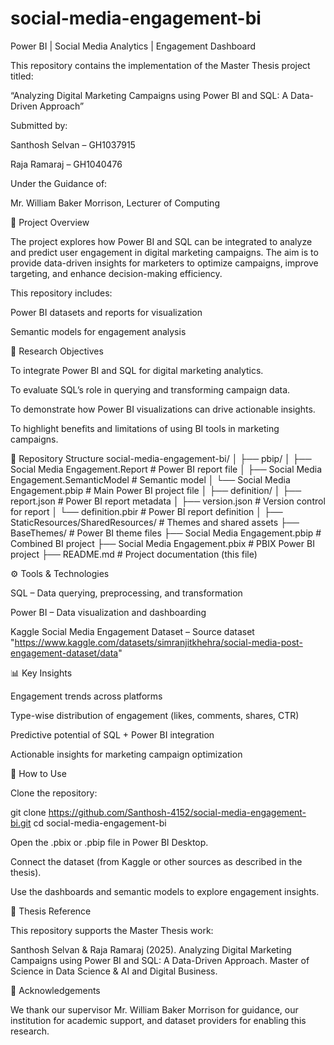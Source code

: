 # social-media-engagement-bi
Power BI | Social Media Analytics | Engagement Dashboard

This repository contains the implementation of the Master Thesis project titled:

“Analyzing Digital Marketing Campaigns using Power BI and SQL: A Data-Driven Approach”

Submitted by:

Santhosh Selvan – GH1037915

Raja Ramaraj – GH1040476

Under the Guidance of:

Mr. William Baker Morrison, Lecturer of Computing

📖 Project Overview

The project explores how Power BI and SQL can be integrated to analyze and predict user engagement in digital marketing campaigns. The aim is to provide data-driven insights for marketers to optimize campaigns, improve targeting, and enhance decision-making efficiency.

This repository includes:

Power BI datasets and reports for visualization

Semantic models for engagement analysis

🎯 Research Objectives

To integrate Power BI and SQL for digital marketing analytics.

To evaluate SQL’s role in querying and transforming campaign data.

To demonstrate how Power BI visualizations can drive actionable insights.

To highlight benefits and limitations of using BI tools in marketing campaigns.

📂 Repository Structure
social-media-engagement-bi/
│
├── pbip/
│   ├── Social Media Engagement.Report   # Power BI report file
│   ├── Social Media Engagement.SemanticModel  # Semantic model
│   └── Social Media Engagement.pbip     # Main Power BI project file
│
├── definition/
│   ├── report.json                      # Power BI report metadata
│   ├── version.json                     # Version control for report
│   └── definition.pbir                  # Power BI report definition
│
├── StaticResources/SharedResources/     # Themes and shared assets
├── BaseThemes/                          # Power BI theme files
├── Social Media Engagement.pbip         # Combined BI project
├── Social Media Engagement.pbix         # PBIX Power BI project
├── README.md                            # Project documentation (this file)

⚙️ Tools & Technologies

SQL – Data querying, preprocessing, and transformation

Power BI – Data visualization and dashboarding

Kaggle Social Media Engagement Dataset – Source dataset "https://www.kaggle.com/datasets/simranjitkhehra/social-media-post-engagement-dataset/data"

📊 Key Insights

Engagement trends across platforms

Type-wise distribution of engagement (likes, comments, shares, CTR)

Predictive potential of SQL + Power BI integration

Actionable insights for marketing campaign optimization

🚀 How to Use

Clone the repository:

git clone https://github.com/Santhosh-4152/social-media-engagement-bi.git
cd social-media-engagement-bi

Open the .pbix or .pbip file in Power BI Desktop.

Connect the dataset (from Kaggle or other sources as described in the thesis).

Use the dashboards and semantic models to explore engagement insights.

📜 Thesis Reference

This repository supports the Master Thesis work:

Santhosh Selvan & Raja Ramaraj (2025).
Analyzing Digital Marketing Campaigns using Power BI and SQL: A Data-Driven Approach.
Master of Science in Data Science & AI and Digital Business.

🙌 Acknowledgements

We thank our supervisor Mr. William Baker Morrison for guidance, our institution for academic support, and dataset providers for enabling this research.
